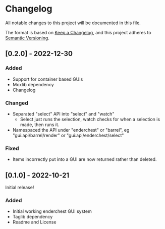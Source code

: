# Changelog

All notable changes to this project will be documented in this file.

The format is based on [Keep a Changelog](https://keepachangelog.com/en/1.0.0/),
and this project adheres to [Semantic Versioning](https://semver.org/spec/v2.0.0.html).

## [0.2.0] - 2022-12-30

### Added
- Support for container based GUIs
- Moxlib dependency
- Changelog

### Changed
- Separated "select" API into "select" and "watch"
  - Select just runs the selection, watch checks for when a selection is made, then runs it.
- Namespaced the API under "enderchest" or "barrel", eg "gui:api/barrel/render" or "gui:api/enderchest/select"

### Fixed
- Items incorrectly put into a GUI are now returned rather than deleted.


## [0.1.0] - 2022-10-21
Initial release!

### Added
- Initial working enderchest GUI system
- Taglib dependency
- Readme and License